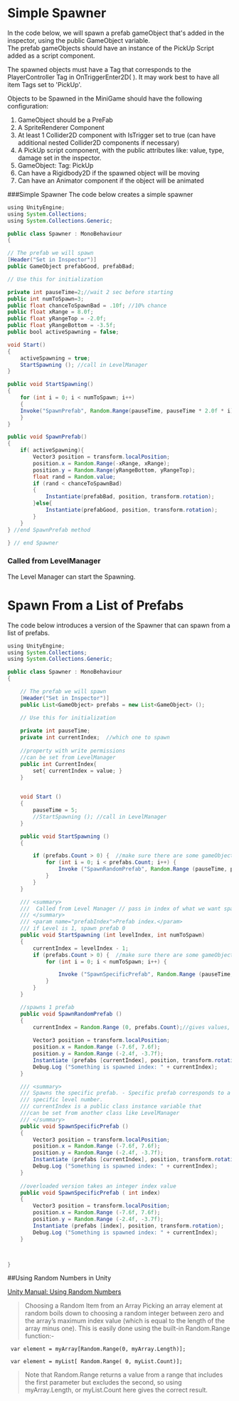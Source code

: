 # Simple Spawner

In the code below, we will spawn a prefab gameObject that's added in the inspector, using the public GameObject variable.  
The prefab gameObjects should have an instance of the PickUp Script added as a script component.


The spawned objects must have a Tag that corresponds to the PlayerController Tag in OnTriggerEnter2D\( \).  It may work best to have all item Tags set to 'PickUp'.

Objects to be Spawned in the MiniGame should have the following configuration:

1. GameObject should be a PreFab
2. A SpriteRenderer Component
3. At least 1 Collider2D component with IsTrigger set to true \(can have additional nested Collider2D components if necessary\)
4. A PickUp script component, with the public attributes like: value, type, damage set in the inspector.
5. GameObject: Tag:  PickUp
6. Can have a Rigidbody2D if the spawned object will be moving
7. Can have an Animator component if the object will be animated

###Simple Spawner
The code below creates a simple spawner

```java
using UnityEngine;
using System.Collections;
using System.Collections.Generic;

public class Spawner : MonoBehaviour
{

// The prefab we will spawn
[Header("Set in Inspector")]
public GameObject prefabGood, prefabBad;

// Use this for initialization

private int pauseTime=2;//wait 2 sec before starting
public int numToSpawn=3;
public float chanceToSpawnBad = .10f; //10% chance
public float xRange = 8.0f;
public float yRangeTop = -2.0f;
public float yRangeBottom = -3.5f;
public bool activeSpawning = false;

void Start()
{
	activeSpawning = true;
	StartSpawning (); //call in LevelManager
}

public void StartSpawning()
{
	for (int i = 0; i < numToSpawn; i++)
	{
	Invoke("SpawnPrefab", Random.Range(pauseTime, pauseTime * 2.0f * i)); //more delay for each value of i in the for-loop
	}
}

public void SpawnPrefab()
{
	if( activeSpawning){
		Vector3 position = transform.localPosition;
		position.x = Random.Range(-xRange, xRange);
		position.y = Random.Range(yRangeBottom, yRangeTop);
		float rand = Random.value;
		if (rand < chanceToSpawnBad)
		{
			Instantiate(prefabBad, position, transform.rotation);
		}else{
			Instantiate(prefabGood, position, transform.rotation);
		}
	}
} //end SpawnPrefab method

} // end Spawner
```


### Called from LevelManager

The Level Manager can start the Spawning.

# Spawn From a List of Prefabs

The code below introduces a version of the Spawner that can spawn from a list of prefabs.  



```java
using UnityEngine;
using System.Collections;
using System.Collections.Generic;

public class Spawner : MonoBehaviour
{

	// The prefab we will spawn
	[Header("Set in Inspector")]
	public List<GameObject> prefabs = new List<GameObject> ();

	// Use this for initialization
	
	private int pauseTime;
	private int currentIndex;  //which one to spawn
 
 	//property with write permissions
 	//can be set from LevelManager
 	public int CurrentIndex{
 		set{ currentIndex = value; }
 	}
 	

	void Start ()
	{
		pauseTime = 5;
		//StartSpawning (); //call in LevelManager
	}

	public void StartSpawning ()
	{ 

		if (prefabs.Count > 0) {  //make sure there are some gameObjects to spawn
			for (int i = 0; i < prefabs.Count; i++) {
				Invoke ("SpawnRandomPrefab", Random.Range (pauseTime, pauseTime * 2.0f)); 
			}
		}
	}

	/// <summary>
	///  Called from Level Manager // pass in index of what we want spawned, how many we want to spawn
	/// </summary>
	/// <param name="prefabIndex">Prefab index.</param>
	/// if Level is 1, spawn prefab 0
	public void StartSpawning (int levelIndex, int numToSpawn)
	{ 
		currentIndex = levelIndex - 1;
		if (prefabs.Count > 0) {  //make sure there are some gameObjects to spawn
			for (int i = 0; i < numToSpawn; i++) {

				Invoke ("SpawnSpecificPrefab", Random.Range (pauseTime, pauseTime * i)); //delay 
			}
		}
	}

	//spawns 1 prefab
	public void SpawnRandomPrefab ()
	{
		currentIndex = Random.Range (0, prefabs.Count);//gives values, 0, 1,...up to prefabs.Count-1
		
		Vector3 position = transform.localPosition;
		position.x = Random.Range (-7.6f, 7.6f);
		position.y = Random.Range (-2.4f, -3.7f);
		Instantiate (prefabs [currentIndex], position, transform.rotation);
		Debug.Log ("Something is spawned index: " + currentIndex);
	}

	/// <summary>
	/// Spawns the specific prefab. - Specific prefab corresponds to a 
	/// specific level number.
	/// currentIndex is a public class instance variable that 
	///can be set from another class like LevelManager
	/// </summary>
	public void SpawnSpecificPrefab ()
	{
		Vector3 position = transform.localPosition;
		position.x = Random.Range (-7.6f, 7.6f);
		position.y = Random.Range (-2.4f, -3.7f);
		Instantiate (prefabs [currentIndex], position, transform.rotation);
		Debug.Log ("Something is spawned index: " + currentIndex);
	}
	
	//overloaded version takes an integer index value
	public void SpawnSpecificPrefab ( int index)
	{
		Vector3 position = transform.localPosition;
		position.x = Random.Range (-7.6f, 7.6f);
		position.y = Random.Range (-2.4f, -3.7f);
		Instantiate (prefabs [index], position, transform.rotation);
		Debug.Log ("Something is spawned index: " + currentIndex);
	}



}

```

##Using Random Numbers in Unity

[Unity Manual: Using Random Numbers](https://docs.unity3d.com/Manual/RandomNumbers.html) 

>Choosing a Random Item from an Array
Picking an array element at random boils down to choosing a random integer between zero and the array’s maximum index value (which is equal to the length of the array minus one). This is easily done using the built-in Random.Range function:-



```
 var element = myArray[Random.Range(0, myArray.Length)];
 
 var element = myList[ Random.Range( 0, myList.Count)];
```



>Note that Random.Range returns a value from a range that includes the first parameter but excludes the second, so using myArray.Length, or myList.Count here gives the correct result.

